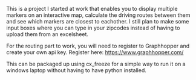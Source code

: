 This is a project I started at work that enables you to display multiple markers on an interactive map, calculate the driving routes between them and see which markers are closest to eachother. I still plan to make some input boxes where you can type in your zipcodes instead of having to upload them from an excelsheet.

For the routing part to work, you will need to register to Graphhopper and create your own api key.
Register here: https://www.graphhopper.com/

This can be packaged up using cx_freeze for a simple way to run it on a windows laptop without having to have python installed.
